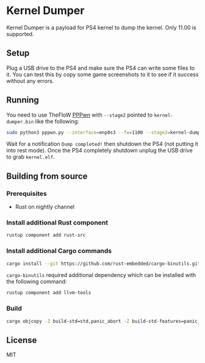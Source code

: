 # Kernel Dumper

Kernel Dumper is a payload for PS4 kernel to dump the kernel. Only 11.00 is supported.

## Setup

Plug a USB drive to the PS4 and make sure the PS4 can write some files to it. You can test this by copy some game screenshots to it to see if it success without any errors.

## Running

You need to use TheFloW [PPPwn](https://github.com/TheOfficialFloW/PPPwn) with `--stage2` pointed to `kernel-dumper.bin` like the following:

```sh
sudo python3 pppwn.py --interface=enp0s3 --fw=1100 --stage2=kernel-dumper.bin
```

Wait for a notification `Dump completed!` then shutdown the PS4 (not putting it into rest mode). Once the PS4 completely shutdown unplug the USB drive to grab `kernel.elf`.

## Building from source

### Prerequisites

- Rust on nightly channel

### Install additional Rust component

```sh
rustup component add rust-src
```

### Install additional Cargo commands

```sh
cargo install --git https://github.com/rust-embedded/cargo-binutils.git
```

`cargo-binutils` required additional dependency which can be installed with the following command:

```sh
rustup component add llvm-tools
```

### Build

```sh
cargo objcopy -Z build-std=std,panic_abort -Z build-std-features=panic_immediate_abort --release release -- -O binary kernel-dumper.bin
```

## License

MIT
